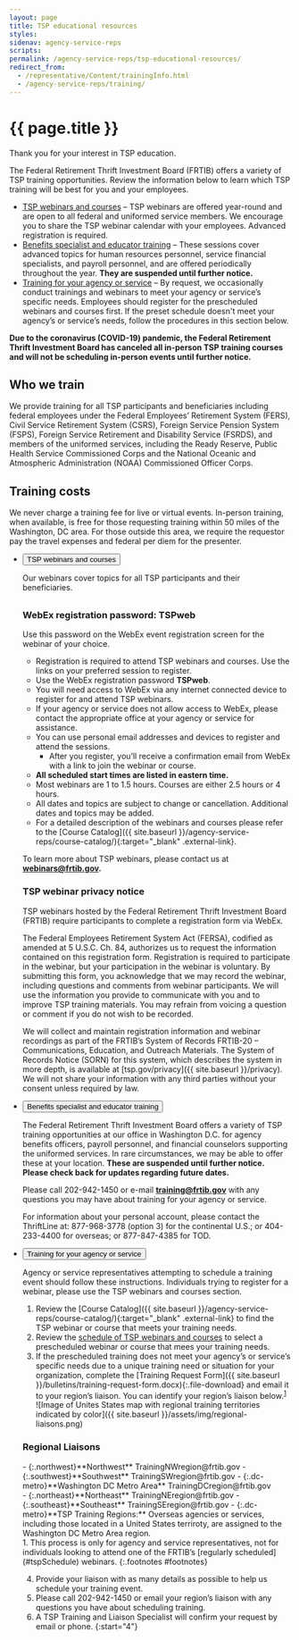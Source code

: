 ```yaml
---
layout: page
title: TSP educational resources
styles:
sidenav: agency-service-reps
scripts:
permalink: /agency-service-reps/tsp-educational-resources/
redirect_from:
  - /representative/Content/trainingInfo.html
  - /agency-service-reps/training/
---
```


# {{ page.title }}

Thank you for your interest in TSP education.

The Federal Retirement Thrift Investment Board (FRTIB) offers a variety of TSP training opportunities. Review the information below to learn which TSP training will be best for you and your employees.

- [TSP webinars and courses](#tspSchedule) – TSP webinars are offered year-round and are open to all federal and uniformed service members. We encourage you to share the TSP webinar calendar with your employees. Advanced registration is required.
- [Benefits specialist and educator training](#specialistTraining) – These sessions cover advanced topics for human resources personnel, service financial specialists, and payroll personnel, and are offered periodically throughout the year. **They are suspended until further notice.**
- [Training for your agency or service](#agencyServiceTraining) – By request, we occasionally conduct trainings and webinars to meet your agency or service’s specific needs. Employees should register for the prescheduled webinars and courses first. If the preset schedule doesn't meet your agency’s or service’s needs, follow the procedures in this section below.

**Due to the coronavirus (COVID-19) pandemic, the Federal Retirement Thrift Investment Board has canceled all in-person TSP training courses and will not be scheduling in-person events until further notice.**

## Who we train
We provide training for all TSP participants and beneficiaries including federal employees under the Federal Employees’ Retirement System (FERS), Civil Service Retirement System (CSRS), Foreign Service Pension System (FSPS), Foreign Service Retirement and Disability Service (FSRDS), and members of the uniformed services, including the Ready Reserve, Public Health Service Commissioned Corps and the National Oceanic and Atmospheric Administration (NOAA) Commissioned Officer Corps.

## Training costs
We never charge a training fee for live or virtual events. In-person training, when available, is free for those requesting training within 50 miles of the Washington, DC area. For those outside this area, we require the requestor pay the travel expenses and federal per diem for the presenter.

<ul class="usa-accordion">
<!-- WEBINARS and COURSES-->
<li>
<section id="tspSchedule">
<button
class="usa-accordion-button"
aria-expanded="false"
aria-controls="webinars">
TSP webinars and courses
</button>
<div id="webinars" class="usa-accordion-content" markdown="1">

Our webinars cover topics for all TSP participants and their beneficiaries.

<div class="usa-alert  usa-alert-info usa-alert-paragraph">
<div class="usa-alert-body">
<h3 class="usa-alert-heading" style="padding-top: .5rem;">
WebEx registration password: TSPweb
</h3>
<p>Use this password on the WebEx event registration screen for the webinar of your choice.</p>
</div>
</div>

- Registration is required to attend TSP webinars and courses. Use the links on your preferred session to register.
- Use the WebEx registration password **TSPweb**.
- You will need access to WebEx via any internet connected device to register for and attend TSP webinars.
- If your agency or service does not allow access to WebEx, please contact the appropriate office at your agency or service for assistance.
- You can use personal email addresses and devices to register and attend the sessions.
  - After you register, you’ll receive a confirmation email from WebEx with a link to join the webinar or course.
- **All scheduled start times are listed in eastern time.**
- Most webinars are 1 to 1.5 hours. Courses are either 2.5 hours or 4 hours.
- All dates and topics are subject to change or cancellation. Additional dates and topics may be added.
- For a detailed description of the webinars and courses please refer to the [Course Catalog]({{ site.baseurl }}/agency-service-reps/course-catalog/){:target="\_blank" .external-link}.


To learn more about TSP webinars, please contact us at **webinars@frtib.gov.**


### TSP webinar privacy notice

TSP webinars hosted by the Federal Retirement Thrift Investment Board (FRTIB) require participants to complete a registration form via WebEx.

The Federal Employees Retirement System Act (FERSA), codified as amended at 5 U.S.C. Ch. 84, authorizes us to request the information contained on this registration form. Registration is required to participate in the webinar, but your participation in the webinar is voluntary. By submitting this form, you acknowledge that we may record the webinar, including questions and comments from webinar participants. We will use the information you provide to communicate with you and to improve TSP training materials. You may refrain from voicing a question or comment if you do not wish to be recorded.

We will collect and maintain registration information and webinar recordings as part of the FRTIB’s System of Records FRTIB-20 – Communications, Education, and Outreach Materials. The System of Records Notice (SORN) for this system, which describes the system in more depth, is available at [tsp.gov/privacy]({{ site.baseurl }}/privacy). We will not share your information with any third parties without your consent unless required by law.


</div>
</section>
</li>


<!-- Benefits specialist and educator training -->
<li>
<section id="specialistTraining">
<button
class="usa-accordion-button"
aria-expanded="false"
aria-controls="specialist-training">
Benefits specialist and educator training
</button>
<div id="specialist-training" class="usa-accordion-content" markdown="1">

The Federal Retirement Thrift Investment Board offers a variety of TSP training opportunities at our office in Washington D.C. for agency benefits officers, payroll personnel, and financial counselors supporting the uniformed services. In rare circumstances, we may be able to offer these at your location. **These are suspended until further notice. Please check back for updates regarding future dates.**

Please call 202-942-1450 or e-mail **training@frtib.gov** with any questions you may have about training for your agency or service.

For information about your personal account, please contact the ThriftLine at: <span class="nobr">877-968-3778</span> (option 3) for the continental U.S.; or <span class="nobr">404-233-4400</span> for overseas; or <span class="nobr">877-847-4385</span> for TOD.
</div>
</section>
</li>


<!-- Training for your agency or service  -->

<li>
<section id="agencyServiceTraining">
<button
class="usa-accordion-button"
aria-expanded="false"
aria-controls="agency-service-training">
Training for your agency or service                                                                                                                 
</button>
<div id="agency-service-training" class="usa-accordion-content" markdown="1">

Agency or service representatives attempting to schedule a training event should follow these instructions. Individuals trying to register for a webinar, please use the TSP webinars and courses section.
1. Review the [Course Catalog]({{ site.baseurl }}/agency-service-reps/course-catalog/){:target="\_blank" .external-link} to find the TSP webinar or course that meets your training needs.
2. Review the [schedule of TSP webinars and courses](#tspSchedule) to select a prescheduled webinar or course that mees your training needs.
3. If the prescheduled training does not meet your agency’s or service’s specific needs due to a unique training need or situation for your organization, complete the [Training Request Form]({{ site.baseurl }}/bulletins/training-request-form.docx){:.file-download} and email it to your region’s liaison. You can identify your region’s liaison below.<sup>[1](#footnotes)</sup>   
   ![Image of Unites States map with regional training territories indicated by color]({{ site.baseurl }}/assets/img/regional-liaisons.png)   

### Regional Liaisons
<div class="usa-grid regional">
<div class="usa-width-one-half" markdown="1">
- {:.northwest}**Northwest**  
  TrainingNWregion@frtib.gov
- {:.southwest}**Southwest**   
  TrainingSWregion@frtib.gov
- {:.dc-metro}**Washington DC Metro Area**    
  TrainingDCregion@frtib.gov
</div>
<div class="usa-width-one-half" markdown="1">
- {:.northeast}**Northeast**   
  TrainingNEregion@frtib.gov
- {:.southeast}**Southeast**   
  TrainingSEregion@frtib.gov
- {:.dc-metro}**TSP Training Regions:**   
  Overseas agencies or services, including those located in a United States terriroty, are assigned to the Washington DC Metro Area region.
</div>
</div>
1. This process is only for agency and service representatives, not for individuals looking to attend one of the FRTIB’s <span class="nobr">[regularly scheduled](#tspSchedule)</span> webinars.
{:.footnotes #footnotes}

4. Provide your liaison with as many details as possible to help us schedule your training event.   
5. Please call 202-942-1450 or email your region’s liaison with any questions you have about scheduling training.   
6. A TSP Training and Liaison Specialist will confirm your request by email or phone.
{:start="4"}
</div>
</section>
</li>
</ul>
<!-- CONTENT END -->
